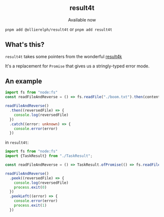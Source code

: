 <h2 align="center">result4t</h2>

<p align="center">
Available now
</p>

`pnpm add @ollierelph/result4t` or `pnpm add result4t`

## What's this?

`result4t` takes some pointers from the wonderful [result4k](https://github.com/fork-handles/forkhandles/tree/trunk/result4k)

It's a replacement for `Promise` that gives us a stringly-typed error mode.

## An example

```typescript
import fs from "node:fs"
const readFileAndReverse = () => fs.readFile("./boom.txt").then(contents => contents.split('\n').reverse().join('\n'))

readFileAndReverse()
  .then((reversedFile) => {
    console.log(reversedFile)
  })
  .catch((error: unknown) => {
    console.error(error)
  })
```

in `result4t`:

```typescript
import fs from "node:fs"
import {TaskResult} from "./TaskResult";

const readFileAndReverse = () => TaskResult.ofPromise(() => fs.readFile("./boom.txt"), (err: unknown) => new Error("Unable to find file")).map(contents => contents.split('\n').reverse().join('\n'))

readFileAndReverse()
  .peek((reversedFile) => {
    console.log(reversedFile)
    process.exit(0)
  })
  .peekLeft((error) => {
    console.error(error)
    process.exit(1)
  })
```
